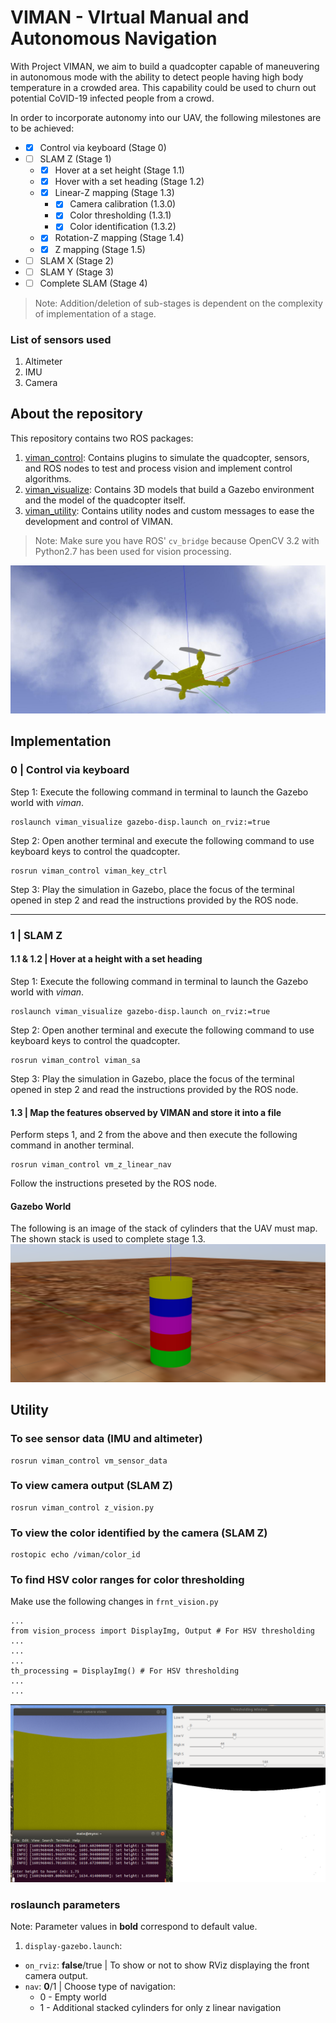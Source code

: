 # VIMAN - VIrtual Manual and Autonomous Navigation

With Project VIMAN, we aim to build a quadcopter capable of maneuvering in autonomous mode with the ability to detect people having high body temperature in a crowded area. This capability could be used to churn out potential CoVID-19 infected people from a crowd.

In order to incorporate autonomy into our UAV, the following milestones are to be achieved:
- - [x] Control via keyboard (Stage 0)
- - [ ] SLAM Z (Stage 1)
  - - [x] Hover at a set height (Stage 1.1)
  - - [x] Hover with a set heading (Stage 1.2)
  - - [x] Linear-Z mapping (Stage 1.3)
    - - [x] Camera calibration (1.3.0)
    - - [x] Color thresholding (1.3.1)
    - - [x] Color identification (1.3.2)
  - - [x] Rotation-Z mapping (Stage 1.4)
  - - [x] Z mapping (Stage 1.5)
- - [ ] SLAM X (Stage 2)
- - [ ] SLAM Y (Stage 3)
- - [ ] Complete SLAM (Stage 4)

> Note: Addition/deletion of sub-stages is dependent on the complexity of implementation of a stage.

### List of sensors used
1. Altimeter
2. IMU
3. Camera

## About the repository
This repository contains two ROS packages:
 1. [viman_control][1]: Contains plugins to simulate the quadcopter, sensors, and ROS nodes to test and process vision and implement control algorithms.
 2. [viman_visualize][2]: Contains 3D models that build a Gazebo environment and the model of the quadcopter itself.
 3. [viman_utility][3]: Contains utility nodes and custom messages to ease the development and control of VIMAN.

> Note: Make sure you have ROS' `cv_bridge` because OpenCV 3.2 with Python2.7 has been used for vision processing.

![UAV - VIMAN](https://github.com/AuntyVIEW/viman/blob/master/viman_visualize/multimedia/open_sky_1.jpg)

## Implementation

### 0 | Control via keyboard
Step 1: Execute the following command in terminal to launch the Gazebo world with *viman*.
```
roslaunch viman_visualize gazebo-disp.launch on_rviz:=true
```
Step 2: Open another terminal and execute the following command to use keyboard keys to control the quadcopter.
```
rosrun viman_control viman_key_ctrl
```
Step 3: Play the simulation in Gazebo, place the focus of the terminal opened in step 2 and read the instructions provided by the ROS node.

---
### 1 | SLAM Z
#### 1.1 & 1.2 | Hover at a height with a set heading 
Step 1: Execute the following command in terminal to launch the Gazebo world with *viman*.
```
roslaunch viman_visualize gazebo-disp.launch on_rviz:=true
```
Step 2: Open another terminal and execute the following command to use keyboard keys to control the quadcopter.
```
rosrun viman_control viman_sa
```
Step 3: Play the simulation in Gazebo, place the focus of the terminal opened in step 2 and read the instructions provided by the ROS node.

#### 1.3 | Map the features observed by VIMAN and store it into a file
Perform steps 1, and 2 from the above and then execute the following command in another terminal.
```
rosrun viman_control vm_z_linear_nav
```
Follow the instructions preseted by the ROS node.

#### Gazebo World
The following is an image of the stack of cylinders that the UAV must map. The shown stack is used to complete stage 1.3.
![Linear-Z-World](https://github.com/AuntyVIEW/viman/blob/master/viman_visualize/multimedia/linear_z_world.png)

## Utility
### To see sensor data (IMU and altimeter)
```
rosrun viman_control vm_sensor_data
```
### To view camera output (SLAM Z)
```
rosrun viman_control z_vision.py
```
### To view the color identified by the camera (SLAM Z)
```
rostopic echo /viman/color_id
```

### To find HSV color ranges for color thresholding
Make use the following changes in `frnt_vision.py`
```
...
from vision_process import DisplayImg, Output # For HSV thresholding
...
...
...
th_processing = DisplayImg() # For HSV thresholding
...
...
```
![Color-Thresholding](https://github.com/AuntyVIEW/viman/blob/master/viman_visualize/multimedia/thresholding.png)

### roslaunch parameters
Note: Parameter values in **bold** correspond to default value.

1) `display-gazebo.launch`:
- `on_rviz`: **false**/true | To show or not to show RViz displaying the front camera output.
- `nav`: **0**/1 | Choose type of navigation:
  - 0 - Empty world
  - 1 - Additional stacked cylinders for only z linear navigation


[1]:https://github.com/AuntyVIEW/viman/tree/master/viman_control
[2]:https://github.com/AuntyVIEW/viman/tree/master/viman_visualize
[3]:https://github.com/AuntyVIEW/viman/tree/master/viman_utility
